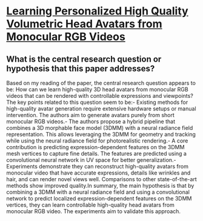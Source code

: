 # [Learning Personalized High Quality Volumetric Head Avatars from   Monocular RGB Videos](https://arxiv.org/abs/2304.01436)

## What is the central research question or hypothesis that this paper addresses?

Based on my reading of the paper, the central research question appears to be: How can we learn high-quality 3D head avatars from monocular RGB videos that can be rendered with controllable expressions and viewpoints? The key points related to this question seem to be:- Existing methods for high-quality avatar generation require extensive hardware setups or manual intervention. The authors aim to generate avatars purely from short monocular RGB videos.- The authors propose a hybrid pipeline that combines a 3D morphable face model (3DMM) with a neural radiance field representation. This allows leveraging the 3DMM for geometry and tracking while using the neural radiance field for photorealistic rendering.- A core contribution is predicting expression-dependent features on the 3DMM mesh vertices to capture fine details. The features are predicted using a convolutional neural network in UV space for better generalization.- Experiments demonstrate they can reconstruct high-quality avatars from monocular video that have accurate expressions, details like wrinkles and hair, and can render novel views well. Comparisons to other state-of-the-art methods show improved quality.In summary, the main hypothesis is that by combining a 3DMM with a neural radiance field and using a convolutional network to predict localized expression-dependent features on the 3DMM vertices, they can learn controllable high-quality head avatars from monocular RGB video. The experiments aim to validate this approach.
